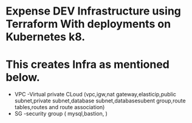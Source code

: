 # Expense DEV Infrastructure using Terraform With deployments on Kubernetes k8.
# This creates Infra as mentioned below.
* VPC -Virtual private CLoud (vpc,igw,nat gateway,elasticip,public subnet,private subnet,database subnet,databasesubent group,route tables,routes and route association)
* SG -security group ( mysql,bastion, )
